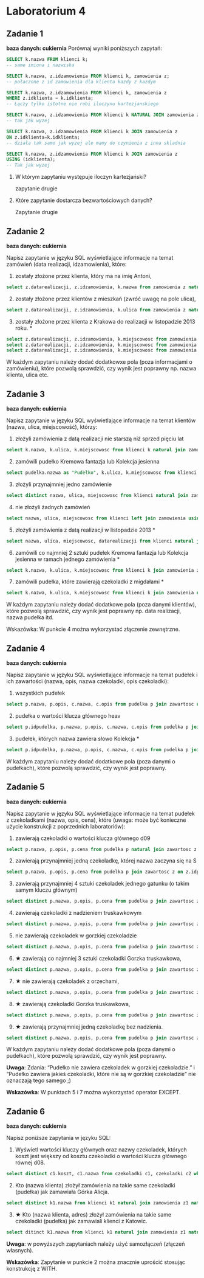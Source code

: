 # Laboratorium 4

## Zadanie 1

**baza danych: cukiernia**
Porównaj wyniki poniższych zapytań:
```sql
SELECT k.nazwa FROM klienci k;
-- same imiona i nazwiska

SELECT k.nazwa, z.idzamowienia FROM klienci k, zamowienia z;
-- połaczone z id zamowienia dla klienta kazdy z kazdym

SELECT k.nazwa, z.idzamowienia FROM klienci k, zamowienia z  
WHERE z.idklienta = k.idklienta;
-- Łączy tylko istotne nie robi iloczynu kartezjanskiego

SELECT k.nazwa, z.idzamowienia FROM klienci k NATURAL JOIN zamowienia z;
-- tak jak wyzej

SELECT k.nazwa, z.idzamowienia FROM klienci k JOIN zamowienia z
ON z.idklienta=k.idklienta;
-- działa tak samo jak wyzej ale mamy do czynienia z inna skladnia

SELECT k.nazwa, z.idzamowienia FROM klienci k JOIN zamowienia z
USING (idklienta);
-- Tak jak wyzej
```

1. W którym zapytaniu występuje iloczyn kartezjański?

    zapytanie drugie

2. Które zapytanie dostarcza bezwartościowych danych?

    Zapytanie drugie

## Zadanie 2

**baza danych: cukiernia**

Napisz zapytanie w języku SQL wyświetlające informacje na temat zamówień (data realizacji, idzamowienia), które:
1. zostały złożone przez klienta, który ma na imię Antoni,
```sql
select z.datarealizacji, z.idzamowienia, k.nazwa from zamowienia z natural join klienci k where nazwa similar to '%Antoni%';
```
2. zostały złożone przez klientów z mieszkań (zwróć uwagę na pole ulica),
```sql
select z.datarealizacji, z.idzamowienia, k.ulica from zamowienia z natural join klienci k where ulica similar to '%/%';
```
3. zostały złożone przez klienta z Krakowa do realizacji w listopadzie 2013 roku. *
```sql
select z.datarealizacji, z.idzamowienia, k.miejscowosc from zamowienia z natural join klienci k where miejscowosc='Kraków' and datarealizacji between '01-11-2013' and '30-11-2013'; 
select z.datarealizacji, z.idzamowienia, k.miejscowosc from zamowienia z join klienci k using (idklienta) where miejscowosc='Kraków' and datarealizacji between '01-11-2013' and '30-11-2013'; 
select z.datarealizacji, z.idzamowienia, k.miejscowosc from zamowienia z join klienci k on z.idklienta=k.idklienta where miejscowosc='Kraków' and datarealizacji between '01-11-2013' and '30-11-2013'; 
```

W każdym zapytaniu należy dodać dodatkowxe pola (poza informacjami o zamówieniu), które pozwolą sprawdzić, czy wynik jest poprawny np. nazwa klienta, ulica etc.

## Zadanie 3

**baza danych: cukiernia**

Napisz zapytanie w języku SQL wyświetlające informacje na temat klientów (nazwa, ulica, miejscowość), którzy:
1. złożyli zamówienia z datą realizacji nie starszą niż sprzed pięciu lat
```sql
select k.nazwa, k.ulica, k.miejscowosc from klienci k natural join zamowienia z where z.datarealizacji > (current_date-interval '5 years');
```
2. zamówili pudełko Kremowa fantazja lub Kolekcja jesienna
```sql
select pudelka.nazwa as "Pudełko", k.ulica, k.miejscowosc from klienci k join zamowienia using (idklienta) join artykuly using (idzamowienia) join pudelka using (idpudelka) where pudelka.nazwa='Kremowa fantazja' or pudelka.nazwa='Kolekcja jesienna';  
```
3. złożyli przynajmniej jedno zamówienie
```sql
select distinct nazwa, ulica, miejscowosc from klienci natural join zamowienia;
```
4. nie złożyli żadnych zamówień
```sql
select nazwa, ulica, miejscowosc from klienci left join zamowienia using (idklienta) where idzamowienia is null;
```
5. złożyli zamówienia z datą realizacji w listopadzie 2013 *
```sql
select nazwa, ulica, miejscowosc, datarealizacji from klienci natural join zamowienia where datarealizacji between '01-11-2013' and '30-11-2013';
```
6. zamówili co najmniej 2 sztuki pudełek Kremowa fantazja lub Kolekcja jesienna w ramach jednego zamówienia *
```sql
select k.nazwa, k.ulica, k.miejscowosc from klienci k join zamowienia z using (idklienta) join artykuly a using (idzamowienia) join pudelka p using (idpudelka) where p.nazwa in ('Kolekcha jesienna', 'Kremowa fantazja') and a.sztuk >= 2;
```
7. zamówili pudełka, które zawierają czekoladki z migdałami * 
```sql
select k.nazwa, k.ulica, k.miejscowosc from klienci k join zamowienia using (idklienta) join artykuly using (idzamowienia) join pudelka p using (idpudelka) join zawartosc z using (idpudelka) join czekoladki cz using (idczekoladki) where cz.nadzienie='migdały';
```

W każdym zapytaniu należy dodać dodatkowe pola (poza danymi klientów), które pozwolą sprawdzić, czy wynik jest poprawny np. data realizacji, nazwa pudełka itd.

Wskazówka: W punkcie 4 można wykorzystać złączenie zewnętrzne.

## Zadanie 4

**baza danych: cukiernia**

Napisz zapytanie w języku SQL wyświetlające informacje na temat pudełek i ich zawartości (nazwa, opis, nazwa czekoladki, opis czekoladki):
1. wszystkich pudełek
```sql
select p.nazwa, p.opis, c.nazwa, c.opis from pudelka p join zawartosc using(idpudelka) join czekoladki c using(idczekoladki);
```
2. pudełka o wartości klucza głównego heav
```sql
select p.idpudelka, p.nazwa, p.opis, c.nazwa, c.opis from pudelka p join zawartosc using(idpudelka) join czekoladki c using(idczekoladki) where p.idpudelka='heav';
```
3. pudełek, których nazwa zawiera słowo Kolekcja *
```sql
select p.idpudelka, p.nazwa, p.opis, c.nazwa, c.opis from pudelka p join zawartosc using(idpudelka) join czekoladki c using(idczekoladki) where p.nazwa like '%Kolekcja%';
```

W każdym zapytaniu należy dodać dodatkowe pola (poza danymi o pudełkach), które pozwolą sprawdzić, czy wynik jest poprawny.

## Zadanie 5

**baza danych: cukiernia**

Napisz zapytanie w języku SQL wyświetlające informacje na temat pudełek z czekoladkami (nazwa, opis, cena), które (uwaga: może być konieczne użycie konstrukcji z poprzednich laboratoriów):
1. zawierają czekoladki o wartości klucza głównego d09
```sql
select p.nazwa, p.opis, p.cena from pudelka p natural join zawartosc z where z.idczekoladki='d09';
```
2. zawierają przynajmniej jedną czekoladkę, której nazwa zaczyna się na S
```sql
select p.nazwa, p.opis, p.cena from pudelka p join zawartosc z on z.idpudelka = p.idpudelka join czekoladki c on c.idczekoladki = z.idczekoladki where c.nazwa like 'S%';
```
3. zawierają przynajmniej 4 sztuki czekoladek jednego gatunku (o takim samym kluczu głównym)
```sql
select distinct p.nazwa, p.opis, p.cena from pudelka p join zawartosc z on z.idpudelka = p.idpudelka join czekoladki c on c.idczekoladki = z.idczekoladki where z.sztuk>=4;
```
4. zawierają czekoladki z nadzieniem truskawkowym
```sql
select distinct p.nazwa, p.opis, p.cena from pudelka p join zawartosc z on z.idpudelka = p.idpudelka join czekoladki c on c.idczekoladki = z.idczekoladki where c.nadzienie='truskawki';
```
5. nie zawierają czekoladek w gorzkiej czekoladzie
```sql
select distinct p.nazwa, p.opis, p.cena from pudelka p join zawartosc z on z.idpudelka = p.idpudelka join czekoladki c on c.idczekoladki = z.idczekoladki where c.czekolada!='gorzka';
```
6. ★ zawierają co najmniej 3 sztuki czekoladki Gorzka truskawkowa,
```sql
select distinct p.nazwa, p.opis, p.cena from pudelka p join zawartosc z on z.idpudelka = p.idpudelka join czekoladki c on c.idczekoladki = z.idczekoladki where c.nazwa='Gorzka truskawkowa' and z.sztuk>=3;
```
7. ★ nie zawierają czekoladek z orzechami,
```sql
select distinct p.nazwa, p.opis, p.cena from pudelka p join zawartosc z on z.idpudelka = p.idpudelka join czekoladki c on c.idczekoladki = z.idczekoladki where c.orzechy is null;
```
8. ★ zawierają czekoladki Gorzka truskawkowa,
```sql
select distinct p.nazwa, p.opis, p.cena from pudelka p join zawartosc z on z.idpudelka = p.idpudelka join czekoladki c on c.idczekoladki = z.idczekoladki where c.nazwa='Gorzka truskawkowa';
```
9. ★ zawierają przynajmniej jedną czekoladkę bez nadzienia.
```sql
select distinct p.nazwa, p.opis, p.cena from pudelka p join zawartosc z on z.idpudelka = p.idpudelka join czekoladki c on c.idczekoladki = z.idczekoladki where c.nadzienie is null and z.sztuk>=1;
```

W każdym zapytaniu należy dodać dodatkowe pola (poza danymi o pudełkach), które pozwolą sprawdzić, czy wynik jest poprawny.

**Uwaga**: Zdania: “Pudełko nie zawiera czekoladek w gorzkiej czekoladzie.” i “Pudełko zawiera jakieś czekoladki, które nie są w gorzkiej czekoladzie” nie oznaczają tego samego ;)

**Wskazówka**: W punktach 5 i 7 można wykorzystać operator EXCEPT.

## Zadanie 6

**baza danych: cukiernia**

Napisz poniższe zapytania w języku SQL:
1. Wyświetl wartości kluczy głównych oraz nazwy czekoladek, których koszt jest większy od kosztu czekoladki o wartości klucza głównego równej d08.
```sql
select distinct c1.koszt, c1.nazwa from czekoladki c1, czekoladki c2 where c2.idczekoladki = 'd08' and c1.koszt > c2.koszt;
```
2. Kto (nazwa klienta) złożył zamówienia na takie same czekoladki (pudełka) jak zamawiała Górka Alicja.
```sql
select distinct k1.nazwa from klienci k1 natural join zamowienia z1 natural join artykuly a1, klienci k2 natural join zamowienia z2 natural join artykuly a2 where k2.nazwa = 'Górka Alicja' and a1.idpudelka = a2.idpudelka and a1.sztuk = a2.sztuk and k1.nazwa != k2.nazwa;
```
3. ★ Kto (nazwa klienta, adres) złożył zamówienia na takie same czekoladki (pudełka) jak zamawiali klienci z Katowic.
```sql
select ditinct k1.nazwa from klienci k1 natural join zamowienia z1 natural join artykuly a1, klienci k2 natural join zamowienia z2 natural join artykuly a2 where k2.miejscowosc = 'Katowice' and k1.miejscowosc != 'Katowice' and a1.idpudelka = a2.idpudelka and a1.sztuk = a2.sztuk and k1.nazwa != k2.nazwa;
```
**Uwaga**: w powyższych zapytaniach należy użyć samozłączeń (złączeń własnych).

**Wskazówka**: Zapytanie w punkcie 2 można znacznie uprościć stosując konstrukcję z WITH.